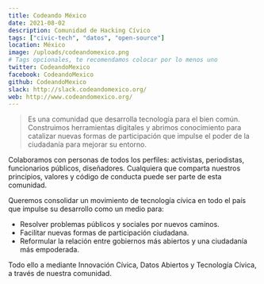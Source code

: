```yaml
---
title: Codeando México
date: 2021-08-02
description: Comunidad de Hacking Cívico
tags: ["civic-tech", "datos", "open-source"]
location: México
image: /uploads/codeandomexico.png
# Tags opcionales, te recomendamos colocar por lo menos uno
twitter: CodeandoMexico
facebook: CodeandoMexico
github: CodeandoMexico
slack: http://slack.codeandomexico.org/
web: http://www.codeandomexico.org/
---
```


> Es una comunidad que desarrolla tecnología para el bien común. Construimos herramientas digitales y abrimos conocimiento para catalizar nuevas formas de participación que impulse el poder de la ciudadanía para mejorar su entorno.

Colaboramos con personas de todos los perfiles: activistas, periodistas, funcionarios públicos, diseñadores. Cualquiera que comparta nuestros principios, valores y código de conducta puede ser parte de esta comunidad.

Queremos consolidar un movimiento de tecnología cívica en todo el país que impulse su desarrollo como un medio para:

- Resolver problemas públicos y sociales por nuevos caminos.
- Facilitar nuevas formas de participación ciudadana.
- Reformular la relación entre gobiernos más abiertos y una ciudadanía más empoderada.

Todo ello a mediante Innovación Cívica, Datos Abiertos y Tecnología Cívica, a través de nuestra comunidad.
